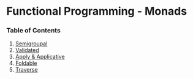 <h1>Functional Programming - Monads</h1>

<h3>Table of Contents</h3>

  1. [Semigroupal](lesson5_1_semigroupal.md)
  2. [Validated](lesson5_2_validated.md)
  3. [Apply & Applicative](lesson5_3_apply_applicative.md)
  4. [Foldable](lesson5_4_foldable.md)
  5. [Traverse](lesson5_5_traverse.md)